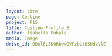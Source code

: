 ```yaml
---
layout: cite
page: Costine
project: F15
title: Costine Profile B
author: Isabella Puhala
media: Image
drive_id: 0Bxl6L3D0RbwwOVFzbUtBSUdzVlE
---
```

